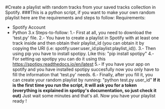 #Create a playlist with random tracks from your saved tracks collection in Spotify.
###This is a python script, if you want to make your own random playlist here are the requirements and steps to follow:
Requirements:
- Spotify Account
- Python 3.x
Steps-to-follow:
1.- First at all, you need to download the 'test.py' file. 
2.- You have to create a playlist in Spotify with at least one track inside and then obtain their playlist_id (you can obtain it by copying the URI (i.e: spotify:user:user_id:playlist:playlist_id)).
3.- Then using pip you have to install spotipy. Like this:
"pip install spotipy"
4.- For setting up spotipy you can do it using this https://spotipy.readthedocs.io/en/latest
5.- If you have your app on spotify and you have installed spotipy succesfully now you only have to fill the information that 'test.py' needs.
6.- Finally, after you fill it, you can create your random playlist by running:
"python test.py user_id"
**If it is the first time you run the script, it will ask you for a token (everything is explained in spotipy's documentation, so just check it out)**
Just wait some minutes and that's all. Now you have your playlist ready !
